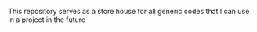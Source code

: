 This repository serves as a store house for all generic codes that I can use in a project in the future